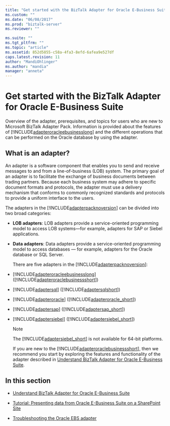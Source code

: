 ```yaml
---
title: "Get started with the BizTalk Adapter for Oracle E-Business Suite | Microsoft Docs"
ms.custom: ""
ms.date: "06/08/2017"
ms.prod: "biztalk-server"
ms.reviewer: ""

ms.suite: ""
ms.tgt_pltfrm: ""
ms.topic: "article"
ms.assetid: 852d5855-c58a-4fa3-8efd-6afea9e527df
caps.latest.revision: 11
author: "MandiOhlinger"
ms.author: "mandia"
manager: "anneta"
---
```

# Get started with the BizTalk Adapter for Oracle E-Business Suite
Overview of the adapter, prerequisites, and topics for users who are new to Microsoft BizTalk Adapter Pack. Information is provided about the features of [!INCLUDE[adapteroracleebusinesslong](../../includes/adapteroracleebusinesslong-md.md)] and the different operations that can be performed on the Oracle database by using the adapter.  
  
## What is an adapter?  
  
 An adapter is a software component that enables you to send and receive messages to and from a line-of-business (LOB) system. The primary goal of an adapter is to facilitate the exchange of business documents between trading partners. Because each business system may adhere to specific document formats and protocols, the adapter must use a delivery mechanism that conforms to commonly recognized standards and protocols to provide a uniform interface to the users.  
  
 The adapters in the [!INCLUDE[adapterpacknoversion](../../includes/adapterpacknoversion-md.md)] can be divided into two broad categories:  
  
- **LOB adapters**: LOB adapters provide a service-oriented programming model to access LOB systems—for example, adapters for SAP or Siebel applications.  
  
- **Data adapters**: Data adapters provide a service-oriented programming model to access databases — for example, adapters for the Oracle database or SQL Server.  
  
  There are five adapters in the [!INCLUDE[adapterpacknoversion](../../includes/adapterpacknoversion-md.md)]:  
  
- [!INCLUDE[adapteroracleebusinesslong](../../includes/adapteroracleebusinesslong-md.md)] ([!INCLUDE[adapteroraclebusinessshort](../../includes/adapteroraclebusinessshort-md.md)])  
  
- [!INCLUDE[adaptersql](../../includes/adaptersql-md.md)] ([!INCLUDE[adaptersqlshort](../../includes/adaptersqlshort-md.md)])  
  
- [!INCLUDE[adapteroracle](../../includes/adapteroracle-md.md)] ([!INCLUDE[adapteroracle_short](../../includes/adapteroracle-short-md.md)])  
  
- [!INCLUDE[adaptersap](../../includes/adaptersap-md.md)] ([!INCLUDE[adaptersap_short](../../includes/adaptersap-short-md.md)])  
  
- [!INCLUDE[adaptersiebel](../../includes/adaptersiebel-md.md)] ([!INCLUDE[adaptersiebel_short](../../includes/adaptersiebel-short-md.md)])  
  
  > [!NOTE]
  >  The [!INCLUDE[adaptersiebel_short](../../includes/adaptersiebel-short-md.md)] is not available for 64-bit platforms.  
  
  If you are new to the [!INCLUDE[adapteroraclebusinessshort](../../includes/adapteroraclebusinessshort-md.md)], then we recommend you start by exploring the features and functionality of the adapter described in [Understand BizTalk Adapter for Oracle E-Business Suite](../../adapters-and-accelerators/adapter-oracle-ebs/understand-biztalk-adapter-for-oracle-e-business-suite.md).  
  
## In this section  
  
-   [Understand BizTalk Adapter for Oracle E-Business Suite](../../adapters-and-accelerators/adapter-oracle-ebs/understand-biztalk-adapter-for-oracle-e-business-suite.md)  
  
-   [Tutorial: Presenting data from Oracle E-Business Suite on a SharePoint Site](Tutorial:%20Presenting%20Data%20from%20Oracle%20E-Business%20Suite%20on%20a%20SharePoint%20Site.md)
  
- [Troubleshooting the Oracle EBS adapter](../../adapters-and-accelerators/adapter-oracle-ebs/troubleshooting-the-oracle-ebs-adapter.md)